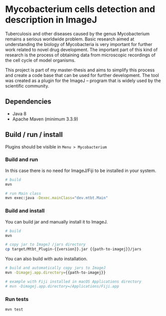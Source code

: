 # Mycobacterium cells detection and description in ImageJ

Tuberculosis and other diseases caused by the genus Mycobacterium remains a serious worldwide problem.
Basic research aimed at understanding the biology of Mycobacteria is very important for further work related to novel drug development.
The important part of this kind of research is the process of obtaining data from microscopic recordings of the cell cycle of model organisms.

This project is part of my master-thesis and aims to simplify this process and create a code base that can be used for further development.
The tool was created as a plugin for the ImageJ – program that is widely used by the scientific community.

## Dependencies

- Java 8
- Apache Maven (minimum 3.3.9)

## Build / run / install

Plugins should be visible in `Menu > Mycobacterium`

### Build and run

In this case there is no need for ImageJ/Fiji to be installed in your system.

```sh
# build
mvn

# run Main class
mvn exec:java -Dexec.mainClass="dev.mtbt.Main"
```

### Build and install

You can build jar and manually install it to ImageJ.

```sh
# build
mvn

# copy jar to ImageJ /jars directory
cp target/Mtbt_Plugin-{{version}}.jar {{path-to-imagej}}/jars
```

You can also build with auto installation.

```sh
# build and automatically copy jars to ImageJ
mvn -Dimagej.app.directory={{path-to-imagej}}

# example with Fiji installed in macOS Applications directory
# mvn -Dimagej.app.directory=/Applications/Fiji.app
```

### Run tests

```sh
mvn test
```
